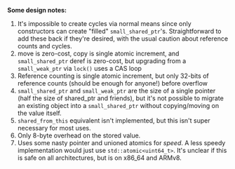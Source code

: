 **Some design notes:**

1. It's impossible to create cycles via normal means since only constructors can create "filled" `small_shared_ptr`'s. Straightforward to add these back if they're desired, with the usual caution about reference counts and cycles.
2. move is zero-cost, copy is single atomic increment, and `small_shared_ptr` deref is zero-cost, but upgrading from a `small_weak_ptr` via `lock()` uses a CAS loop
3. Reference counting is single atomic increment, but only 32-bits of reference counts (should be enough for anyone!) before overflow
4. `small_shared_ptr` and `small_weak_ptr` are the size of a single pointer (half the size of shared_ptr and friends), but it's not possible to migrate an existing object into a `small_shared_ptr` without copying/moving on the value itself.
5. `shared_from_this` equivalent isn't implemented, but this isn't super necessary for most uses.
6. Only 8-byte overhead on the stored value.
7. Uses some nasty pointer and unioned atomics for _speed_. A less speedy implementation would just use `std::atomic<uint64_t>`. It's unclear if this is safe on all architectures, but is on x86_64 and ARMv8.
